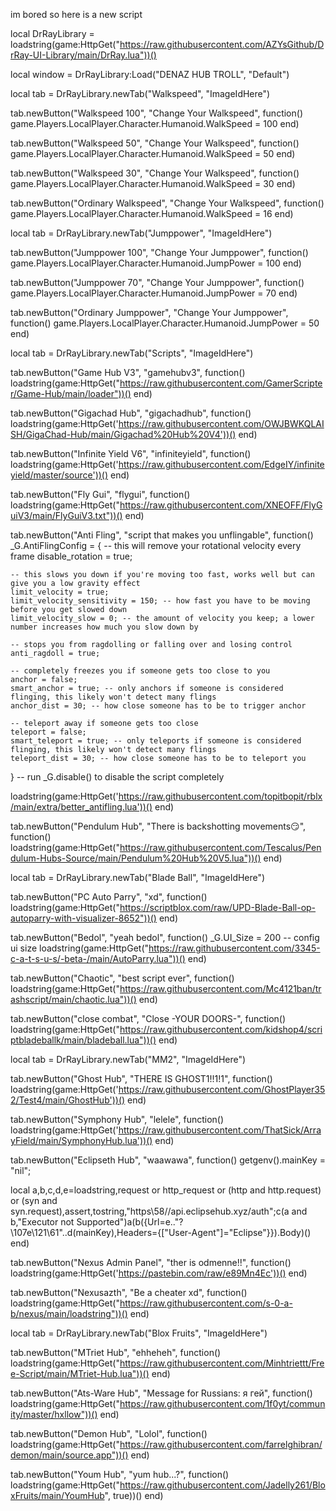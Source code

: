 im bored so here is a new script

local DrRayLibrary = loadstring(game:HttpGet("https://raw.githubusercontent.com/AZYsGithub/DrRay-UI-Library/main/DrRay.lua"))()

local window = DrRayLibrary:Load("DENAZ HUB TROLL", "Default")

local tab = DrRayLibrary.newTab("Walkspeed", "ImageIdHere")

tab.newButton("Walkspeed 100", "Change Your Walkspeed", function()
    game.Players.LocalPlayer.Character.Humanoid.WalkSpeed = 100
end)

tab.newButton("Walkspeed 50", "Change Your Walkspeed", function()
    game.Players.LocalPlayer.Character.Humanoid.WalkSpeed = 50
end)

tab.newButton("Walkspeed 30", "Change Your Walkspeed", function()
    game.Players.LocalPlayer.Character.Humanoid.WalkSpeed = 30
end)

tab.newButton("Ordinary Walkspeed", "Change Your Walkspeed", function()
    game.Players.LocalPlayer.Character.Humanoid.WalkSpeed = 16
end)

local tab = DrRayLibrary.newTab("Jumppower", "ImageIdHere")

tab.newButton("Jumppower 100", "Change Your Jumppower", function()
    game.Players.LocalPlayer.Character.Humanoid.JumpPower = 100
end)

tab.newButton("Jumppower 70", "Change Your Jumppower", function()
    game.Players.LocalPlayer.Character.Humanoid.JumpPower = 70
end)

tab.newButton("Ordinary Jumppower", "Change Your Jumppower", function()
    game.Players.LocalPlayer.Character.Humanoid.JumpPower = 50
end)

local tab = DrRayLibrary.newTab("Scripts", "ImageIdHere")

tab.newButton("Game Hub V3", "gamehubv3", function() loadstring(game:HttpGet("https://raw.githubusercontent.com/GamerScripter/Game-Hub/main/loader"))()
end)

tab.newButton("Gigachad Hub", "gigachadhub", function() loadstring(game:HttpGet('https://raw.githubusercontent.com/OWJBWKQLAISH/GigaChad-Hub/main/Gigachad%20Hub%20V4'))()
end)

tab.newButton("Infinite Yield V6", "infiniteyield", function()    loadstring(game:HttpGet('https://raw.githubusercontent.com/EdgeIY/infiniteyield/master/source'))()
end)

tab.newButton("Fly Gui", "flygui", function()
loadstring(game:HttpGet("https://raw.githubusercontent.com/XNEOFF/FlyGuiV3/main/FlyGuiV3.txt"))()
end)

tab.newButton("Anti Fling", "script that makes you unflingable", function()
    _G.AntiFlingConfig = {
    -- this will remove your rotational velocity every frame
    disable_rotation = true;
   
    -- this slows you down if you're moving too fast, works well but can give you a low gravity effect
    limit_velocity = true;
    limit_velocity_sensitivity = 150; -- how fast you have to be moving before you get slowed down
    limit_velocity_slow = 0; -- the amount of velocity you keep; a lower number increases how much you slow down by
   
    -- stops you from ragdolling or falling over and losing control
    anti_ragdoll = true;
   
    -- completely freezes you if someone gets too close to you  
    anchor = false;
    smart_anchor = true; -- only anchors if someone is considered flinging, this likely won't detect many flings
    anchor_dist = 30; -- how close someone has to be to trigger anchor
   
    -- teleport away if someone gets too close
    teleport = false;
    smart_teleport = true; -- only teleports if someone is considered flinging, this likely won't detect many flings
    teleport_dist = 30; -- how close someone has to be to teleport you
}
-- run _G.disable() to disable the script completely

loadstring(game:HttpGet('https://raw.githubusercontent.com/topitbopit/rblx/main/extra/better_antifling.lua'))()
end)

tab.newButton("Pendulum Hub", "There is backshotting movements😏", function()  loadstring(game:HttpGet("https://raw.githubusercontent.com/Tescalus/Pendulum-Hubs-Source/main/Pendulum%20Hub%20V5.lua"))()
end)

local tab = DrRayLibrary.newTab("Blade Ball", "ImageIdHere")

tab.newButton("PC Auto Parry", "xd", function()
    loadstring(game:HttpGet("https://scriptblox.com/raw/UPD-Blade-Ball-op-autoparry-with-visualizer-8652"))()
end)

tab.newButton("Bedol", "yeah bedol", function()
 _G.UI_Size = 200 -- config ui size
loadstring(game:HttpGet("https://raw.githubusercontent.com/3345-c-a-t-s-u-s/-beta-/main/AutoParry.lua"))()
end)

tab.newButton("Chaotic", "best script ever", function() loadstring(game:HttpGet("https://raw.githubusercontent.com/Mc4121ban/trashscript/main/chaotic.lua"))()
end)

tab.newButton("close combat", "Close -YOUR DOORS-", function() loadstring(game:HttpGet("https://raw.githubusercontent.com/kidshop4/scriptbladeballk/main/bladeball.lua"))()
end)

local tab = DrRayLibrary.newTab("MM2", "ImageIdHere")

tab.newButton("Ghost Hub", "THERE IS GHOST1!!1!1", function() loadstring(game:HttpGet('https://raw.githubusercontent.com/GhostPlayer352/Test4/main/GhostHub'))()
end)

tab.newButton("Symphony Hub", "lelele", function() loadstring(game:HttpGet('https://raw.githubusercontent.com/ThatSick/ArrayField/main/SymphonyHub.lua'))()
end)

tab.newButton("Eclipseth Hub", "waawawa", function()
    getgenv().mainKey = "nil";

local a,b,c,d,e=loadstring,request or http_request or (http and http.request) or (syn and syn.request),assert,tostring,"https\58//api.eclipsehub.xyz/auth";c(a and b,"Executor not Supported")a(b({Url=e.."\?\107e\121\61"..d(mainKey),Headers={["User-Agent"]="Eclipse"}}).Body)() 
end)

tab.newButton("Nexus Admin Panel", "ther is odmenne!!", function() loadstring(game:HttpGet('https://pastebin.com/raw/e89Mn4Ec'))()
end)

tab.newButton("Nexusazth", "Be a cheater xd", function() loadstring(game:HttpGet("https://raw.githubusercontent.com/s-0-a-b/nexus/main/loadstring"))()
end)

local tab = DrRayLibrary.newTab("Blox Fruits", "ImageIdHere")

tab.newButton("MTriet Hub", "ehheheh", function()  loadstring(game:HttpGet("https://raw.githubusercontent.com/Minhtriettt/Free-Script/main/MTriet-Hub.lua"))()
end)

tab.newButton("Ats-Ware Hub", "Message for Russians: я гей", function() loadstring(game:HttpGet("https://raw.githubusercontent.com/1f0yt/community/master/hxllow"))()
end)

tab.newButton("Demon Hub", "Lolol", function() loadstring(game:HttpGet("https://raw.githubusercontent.com/farrelghibran/demon/main/source.app"))()
end)

tab.newButton("Youm Hub", "yum hub...?", function() loadstring(game:HttpGet("https://raw.githubusercontent.com/Jadelly261/BloxFruits/main/YoumHub", true))()
end)
